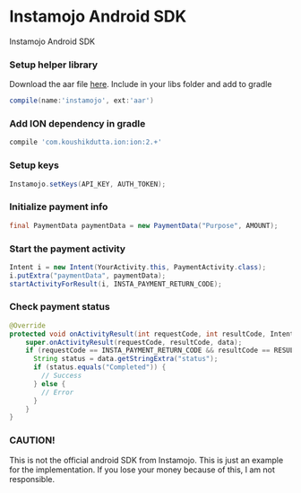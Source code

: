 # Instamojo Android SDK
Instamojo Android SDK

### Setup helper library
Download the aar file [here](https://github.com/sidhantpanda/instamojo-android/blob/master/instamojo.aar?raw=true).
Include in your libs folder and add to gradle
```gradle
compile(name:'instamojo', ext:'aar')
```

### Add ION dependency in gradle
```gradle
compile 'com.koushikdutta.ion:ion:2.+'
```

### Setup keys
```java
Instamojo.setKeys(API_KEY, AUTH_TOKEN);
```

### Initialize payment info
```java
final PaymentData paymentData = new PaymentData("Purpose", AMOUNT);
```

### Start the payment activity
```java
Intent i = new Intent(YourActivity.this, PaymentActivity.class);
i.putExtra("paymentData", paymentData);
startActivityForResult(i, INSTA_PAYMENT_RETURN_CODE);
````

### Check payment status
```java
@Override
protected void onActivityResult(int requestCode, int resultCode, Intent data) {
    super.onActivityResult(requestCode, resultCode, data);
    if (requestCode == INSTA_PAYMENT_RETURN_CODE && resultCode == RESULT_OK) {
      String status = data.getStringExtra("status");
      if (status.equals("Completed")) {
        // Success
      } else {
        // Error
      }
    }
}
```
### CAUTION!
This is not the official android SDK from Instamojo. This is just an example for the implementation. If you lose your money because of this, I am not responsible.

